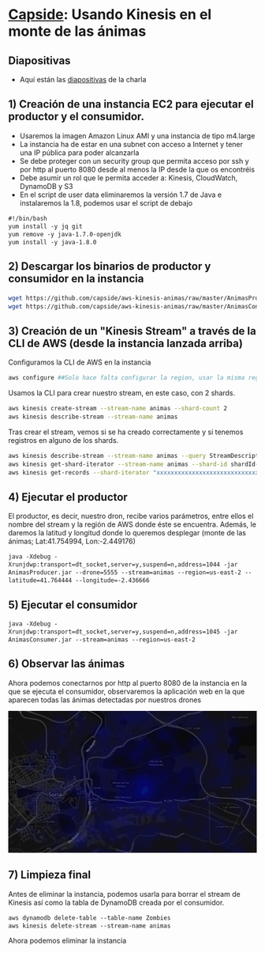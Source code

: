 [Capside](http://twitter.com/capside): Usando Kinesis en el monte de las ánimas
========================================================

## Diapositivas 
* Aquí están las [diapositivas](https://github.com/capside/aws-kinesis-animas/blob/master/KinesisAnimas.pdf) de la charla

## 1) Creación de una instancia EC2 para ejecutar el productor y el consumidor.
* Usaremos la imagen Amazon Linux AMI y una instancia de tipo m4.large
* La instancia ha de estar en una subnet con acceso a Internet y tener una IP pública para poder alcanzarla
* Se debe proteger con un security group que permita acceso por ssh y por http al puerto 8080 desde al menos la IP desde la que os encontréis
* Debe asumir un rol que le permita acceder a: Kinesis, CloudWatch, DynamoDB y S3
* En el script de user data eliminaremos la versión 1.7 de Java e instalaremos la 1.8, podemos usar el script de debajo
 ```
 #!/bin/bash
 yum install -y jq git
 yum remove -y java-1.7.0-openjdk
 yum install -y java-1.8.0
 ``` 

## 2) Descargar los binarios de productor y consumidor en la instancia
```bash
wget https://github.com/capside/aws-kinesis-animas/raw/master/AnimasProducer.jar
wget https://github.com/capside/aws-kinesis-animas/raw/master/AnimasConsumer.jar
```

 ## 3) Creación de un "Kinesis Stream" a través de la CLI de AWS (desde la instancia lanzada arriba)

Configuramos la CLI de AWS en la instancia
```bash
aws configure ##Solo hace falta configurar la region, usar la misma región que aquella donde se haya desplegado la instancia
```
Usamos la CLI para crear nuestro stream, en este caso, con 2 shards.

```bash
aws kinesis create-stream --stream-name animas --shard-count 2
aws kinesis describe-stream --stream-name animas
```
Tras crear el stream, vemos si se ha creado correctamente y si tenemos registros en alguno de los shards.
```bash
aws kinesis describe-stream --stream-name animas --query StreamDescription.StreamStatus
aws kinesis get-shard-iterator --stream-name animas --shard-id shardId-000000000000 --shard-iterator-type TRIM_HORIZON --query ShardIterator
aws kinesis get-records --shard-iterator "xxxxxxxxxxxxxxxxxxxxxxxxxxxxxxxxxxxxxxxxxxxxxxxxxxxxxxxxxxxxxxxxxxxxxxxxxx"
```

## 4) Ejecutar el productor
El productor, es decir, nuestro dron, recibe varios parámetros, entre ellos el nombre del stream y la región de AWS donde éste se encuentra.
Además, le daremos la latitud y longitud donde lo queremos desplegar (monte de las ánimas; Lat:41.754994, Lon:-2.449176)
```
java -Xdebug -Xrunjdwp:transport=dt_socket,server=y,suspend=n,address=1044 -jar AnimasProducer.jar --drone=5555 --stream=animas --region=us-east-2 --latitude=41.764444 --longitude=-2.436666
```

## 5) Ejecutar el consumidor
```
java -Xdebug -Xrunjdwp:transport=dt_socket,server=y,suspend=n,address=1045 -jar AnimasConsumer.jar --stream=animas --region=us-east-2
```

## 6) Observar las ánimas
Ahora podemos conectarnos por http al puerto 8080 de la instancia en la que se ejecuta el consumidor, observaremos la aplicación web en la que aparecen todas las ánimas detectadas por nuestros drones

![ÁnimasEnPena](https://github.com/capside/aws-kinesis-animas/blob/master/MonteAnimas.gif)

## 7) Limpieza final
Antes de eliminar la instancia, podemos usarla para borrar el stream de Kinesis así como la tabla de DynamoDB creada por el consumidor.
```
aws dynamodb delete-table --table-name Zombies
aws kinesis delete-stream --stream-name animas
```
Ahora podemos eliminar la instancia
